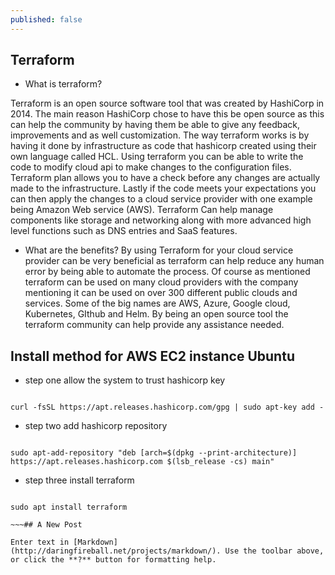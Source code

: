 ```yaml
---
published: false
---
```

## Terraform


- What is terraform?

Terraform is an open source software tool that was created by HashiCorp in 2014. The main reason HashiCorp chose to have this be open source as this can help the community by having them be able to give any feedback, improvements and as well customization. The way terraform works is by having it done by infrastructure as code that hashicorp created using their own language called HCL. Using terraform you can be able to write the code to modify cloud api to make changes to the configuration files. Terraform plan allows you to have a check before any changes are actually made to the infrastructure. Lastly if the code meets your expectations you can then apply the changes to a cloud service provider with one example being Amazon Web service (AWS). Terraform Can help manage components like storage and networking along with more advanced high level functions such as DNS entries and SaaS features. 


- What are the benefits? 
By using Terraform for your cloud service provider can be very beneficial as terraform can help reduce any human error by being able to automate the process.  Of course as mentioned terraform can be used on many cloud providers with the company mentioning it can be used on over 300 different public clouds and services.  Some of the big names are AWS, Azure, Google cloud, Kubernetes, GIthub and Helm. By being an open source tool the terraform community can help provide any assistance needed. 


## Install method for AWS EC2 instance Ubuntu
- step one allow the system to trust hashicorp key

~~~

curl -fsSL https://apt.releases.hashicorp.com/gpg | sudo apt-key add -

~~~

- step two add hashicorp repository

~~~

sudo apt-add-repository "deb [arch=$(dpkg --print-architecture)] https://apt.releases.hashicorp.com $(lsb_release -cs) main"

~~~

- step three install terraform

~~~

sudo apt install terraform

~~~## A New Post

Enter text in [Markdown](http://daringfireball.net/projects/markdown/). Use the toolbar above, or click the **?** button for formatting help.
